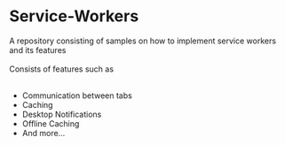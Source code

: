 # Service-Workers
A repository consisting of samples on how to implement service workers and its features<br></br>
Consists of features such as <br></br>
<ul>
<li>Communication between tabs</li>
<li>Caching</li>
<li>Desktop Notifications</li>
<li>Offline Caching</li>
<li>And more...</li>
</ul>
